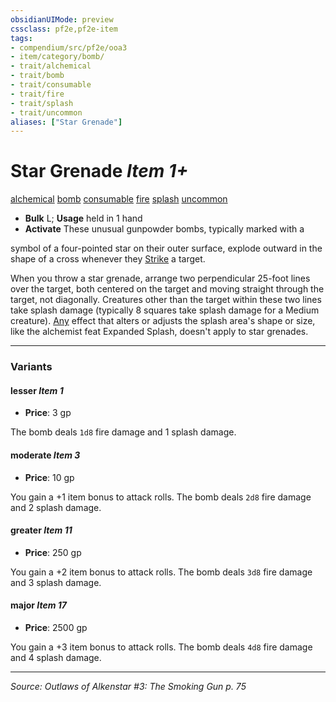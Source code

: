 ```yaml
---
obsidianUIMode: preview
cssclass: pf2e,pf2e-item
tags:
- compendium/src/pf2e/ooa3
- item/category/bomb/
- trait/alchemical
- trait/bomb
- trait/consumable
- trait/fire
- trait/splash
- trait/uncommon
aliases: ["Star Grenade"]
---
```

# Star Grenade *Item 1+*  
[alchemical](alchemical.md "Alchemical Item Trait")  [bomb](bomb.md "Bomb Item Trait")  [consumable](consumable.md "Consumable Item Trait")  [fire](fire.md "Fire Energy & Element Trait")  [splash](splash.md "Splash Weapon Trait")  [uncommon](uncommon.md "Uncommon Rarity Trait")  

- **Bulk** L; **Usage** held in 1 hand
- **Activate** These unusual gunpowder bombs, typically marked with a

symbol of a four-pointed star on their outer surface, explode outward in the shape of a cross whenever they [Strike](strike.md) a target.

When you throw a star grenade, arrange two perpendicular 25-foot lines over the target, both centered on the target and moving straight through the target, not diagonally. Creatures other than the target within these two lines take splash damage (typically 8 squares take splash damage for a Medium creature). [Any](any-b1.md "Any Alignment Trait") effect that alters or adjusts the splash area's shape or size, like the alchemist feat Expanded Splash, doesn't apply to star grenades.

---

### Variants

#### lesser *Item 1*

- **Price**: 3 gp

The bomb deals `1d8` fire damage and 1 splash damage.

#### moderate *Item 3*

- **Price**: 10 gp

You gain a +1 item bonus to attack rolls. The bomb deals `2d8` fire damage and 2 splash damage.

#### greater *Item 11*

- **Price**: 250 gp

You gain a +2 item bonus to attack rolls. The bomb deals `3d8` fire damage and 3 splash damage.

#### major *Item 17*

- **Price**: 2500 gp

You gain a +3 item bonus to attack rolls. The bomb deals `4d8` fire damage and 4 splash damage.

---
*Source: Outlaws of Alkenstar #3: The Smoking Gun p. 75*